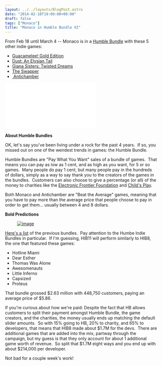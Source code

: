 ```yaml
---
layout: ../../layouts/BlogPost.astro
date: "2014-02-18T19:00:00+00:00"
draft: false
tags: ["Monaco"]
title: "Monaco in Humble Bundle XI"
---
```


<p>From Feb 18 until March 4 -- Monaco is in a <a href="http://humblebundle.com">Humble Bundle</a> with these 5 other indie games:</p>
<ul><li><a href="https://www.humblebundle.com/#game-info-guacamelee">Guacamelee! Gold Edition</a>&nbsp;</li>
<li><a href="https://www.humblebundle.com/#game-info-dust_anelysiantail">Dust: An Elysian Tail</a></li>
<li><a href="https://www.humblebundle.com/#game-info-gianasisters_twisteddreams">Giana Sisters: Twisted Dreams</a></li>
<li><a href="https://www.humblebundle.com/#game-info-theswapper">The Swapper</a></li>
<li><a href="https://www.humblebundle.com/#game-info-antichamber_storefront">&nbsp;Antichamber</a></li>
</ul><p></p><iframe src="//www.youtube.com/embed/cG3bnPPq4OY" frameborder="0"></iframe><p></p>
<p><b></b></p><!-- more --><p><b>About Humble Bundles</b></p>
<p>OK, let's say you've been living under a rock for the past 4 years. &nbsp;If so, you missed out on one of the weirdest trends in games: the Humble Bundle.</p>
<p>Humble Bundles are "Pay What You Want" sales of a bundle of games. &nbsp;That means you can pay as low as 1 cent, and as high as you want, for 5 or so games. &nbsp;Many people do pay 1 cent, but many people pay in the hundreds of dollars, simply as a way to say thank you to the creators of the games in the bundles. &nbsp;Customers can also choose to give a percentage (or all) of the money to charities like the <a href="https://www.eff.org/">Electronic Frontier Foundation</a> and <a href="http://www.childsplaycharity.org/">Child's Play</a>.</p>
<p>Both Monaco and Antichamber are "Beat the Average" games, meaning that you have to pay more than the average price that people choose to pay in order to get them... usually between 4 and 8 dollars.</p>
<p><b>Bold Predictions</b></p>
<p><a href="http://en.wikipedia.org/wiki/List_of_Humble_Bundles"></a></p><a href="http://en.wikipedia.org/wiki/List_of_Humble_Bundles"><figure data-orig-height="351" data-orig-width="250" data-orig-src="/assets/blog/img/2014-02-18-monaco-in-humble-bundle-xi\bb77888bab6bdba532db433b37ce69d3f757f2095331da0844f4b4790d6afaa9.png"><img src="/assets/blog/img/2014-02-18-monaco-in-humble-bundle-xi\37c9308c69d12b34f6db974f32b2063f424e5d8b2e398a5bc56eac7e8f7b9ad4.png" alt="image" data-orig-height="351" data-orig-width="250" data-orig-src="/assets/blog/img/2014-02-18-monaco-in-humble-bundle-xi\bb77888bab6bdba532db433b37ce69d3f757f2095331da0844f4b4790d6afaa9.png"></figure></a><p></p>

<p><a href="http://en.wikipedia.org/wiki/List_of_Humble_Bundles">Here's a list</a> of the previous bundles. &nbsp;Pay attention to the Humbe Indie Bundles in particular. &nbsp;If I'm guessing, HIB11 will perform similarly to HIB8, the one that featured these games:</p>
<ul><li>Hotline Miami</li>
<li>Dear Esther</li>
<li>Thomas Was Alone</li>
<li>Awesomenauts</li>
<li>Little Inferno</li>
<li>Capsized</li>
<li>Proteus</li>
</ul><p>That bundle grossed $2.63 million with&nbsp;448,750 customers, paying an average price of&nbsp;$5.86.</p>
<p>If you're curious about how we're paid: Despite the fact that HB allows customers to split their payment amongst Humble Bundle, the game creators, and the charities, the money usually ends up matching the default slider amounts. &nbsp;So with 15% going to HB, 20% to charity, and 65% to developers, that means that HIB8 made about $1.7M for the devs. &nbsp;There are additional games that are added into the mix, partway through the campaign, but my guess is that they only account for about 1 additional game worth of revenue. &nbsp;So split that $1.7M eight ways and you end up with about $214,000 per developer.</p>
<p>Not bad for a couple week's work!</p>
